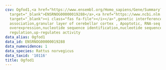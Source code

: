 ```yaml
---
csv: Ogfod1,<a href="https://www.ensembl.org/Homo_sapiens/Gene/Summary?db=core;g=ENSRNOG00000019288"
  target="_blank">ENSRNOG00000019288</a>,<a href="https://www.ncbi.nlm.nih.gov/pubmed/30467350"
  target="_blank"><i class="fas fa-file"></i></a>",genetic interference,functional
  association,granular layer of cerebellar cortex , Apoptotic, RNA-seq assay, hsf-1
  overexpression,nucleotide sequence identification,nucleotide sequence identification,transcriptional
  regulation,up-regulates activity
data_alias: Ogfod1
data_id: ENSRNOG00000019288
data_numevidence: 1
data_species: Rattus norvegicus
data_taxid: '10116'
title: Ogfod1
---
```

